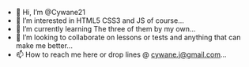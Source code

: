 - 👋 Hi, I’m @Cywane21
- 👀 I’m interested in HTML5 CSS3 and JS of course...
- 🌱 I’m currently learning The three of them by my own...
- 💞️ I’m looking to collaborate on lessons or tests and anything that can make me better...
- 📫 How to reach me here or drop lines @ cywane.j@gmail.com...

<!---
Cywane21/Cywane21 is a ✨ special ✨ repository because its `README.md` (this file) appears on your GitHub profile.
You can click the Preview link to take a look at your changes.
--->
